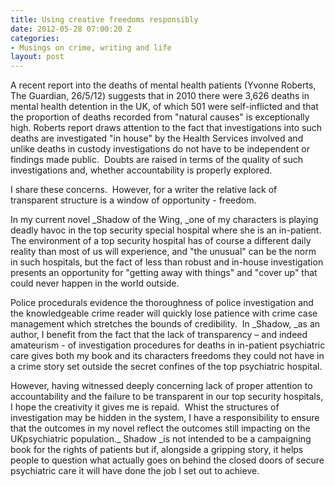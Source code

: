 ```yaml
---
title: Using creative freedoms responsibly
date: 2012-05-28 07:00:20 Z
categories:
- Musings on crime, writing and life
layout: post
---
```


A recent report into the deaths of mental health patients (Yvonne Roberts, The Guardian, 26/5/12) suggests that in 2010 there were 3,626 deaths in mental health detention in the UK, of which 501 were self-inflicted and that the proportion of deaths recorded from "natural causes" is exceptionally high. Roberts report draws attention to the fact that investigations into such deaths are investigated "in house" by the Health Services involved and unlike deaths in custody investigations do not have to be independent or findings made public.  Doubts are raised in terms of the quality of such investigations and, whether accountability is properly explored.

I share these concerns.  However, for a writer the relative lack of transparent structure is a window of opportunity - freedom.

In my current novel _Shadow of the Wing, _one of my characters is playing deadly havoc in the top security special hospital where she is an in-patient.  The environment of a top security hospital has of course a different daily reality than most of us will experience, and "the unusual" can be the norm in such hospitals, but the fact of less than robust and in-house investigation presents an opportunity for "getting away with things" and "cover up" that could never happen in the world outside.

Police procedurals evidence the thoroughness of police investigation and the knowledgeable crime reader will quickly lose patience with crime case management which stretches the bounds of credibility.  In _Shadow, _as an author, I benefit from the fact that the lack of transparency – and indeed amateurism - of investigation procedures for deaths in in-patient psychiatric care gives both my book and its characters freedoms they could not have in a crime story set outside the secret confines of the top psychiatric hospital.

However, having witnessed deeply concerning lack of proper attention to accountability and the failure to be transparent in our top security hospitals, I hope the creativity it gives me is repaid.  Whist the structures of investigation may be hidden in the system, I have a responsibility to ensure that the outcomes in my novel reflect the outcomes still impacting on the UKpsychiatric population._ Shadow _is not intended to be a campaigning book for the rights of patients but if, alongside a gripping story, it helps people to question what actually goes on behind the closed doors of secure psychiatric care it will have done the job I set out to achieve.

